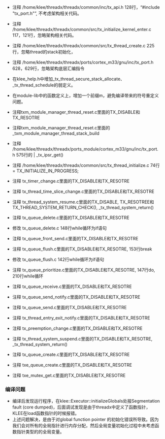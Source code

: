 - 注释 /home/klee/threadx/threadx/common/inc/tx_api.h 128行，“#include "tx_port.h"”, 不考虑架构相关代码。
- 注释 /home/klee/threadx/threadx/common/src/tx_initialize_kernel_enter.c 117，121行，忽略架构相关代码。
- 注释 /home/klee/threadx/threadx/common/src/tx_thread_create.c 225行，忽略thread的stack初始化，
- 注释 /home/klee/threadx/threadx/ports/cortex_m33/gnu/inc/tx_port.h 628，629行，忽略架构底层汇编指令
- 在klee_help.h中增加_tx_thread_secure_stack_allocate、_tx_thread_schedule的弱定义。
- 在module-lib中的函数定义上，增加一个前缀m，避免编译带来的符号重定义问题。


- 注释txm_module_manager_thread_reset.c里面的TX_DISABLE和TX_RESOTRE
- 注释txm_module_manager_thread_reset.c里面的_txm_module_manager_thread_stack_build

- 注释 /home/klee/threadx/threadx/ports_module/cortex_m33/gnu/inc/tx_port.h 575行的 | _tx_ipsr_get()
- 注释 /home/klee/threadx/threadx/common/src/tx_thread_initialize.c 74行=  TX_INITIALIZE_IN_PROGRESS;
- 注释 tx_timer_change.c里面的TX_DISABLE和TX_RESOTRE
- 注释 tx_thread_time_slice_change.c里面的TX_DISABLE和TX_RESOTRE
- 注释 tx_thread_system_resume.c里面的TX_DISABLE, TX_RESOTREE和TX_THREAD_SYSTEM_RETURN_CHECK(), _tx_thread_system_return()
- 注释 tx_queue_delete.c里面的TX_DISABLE和TX_RESOTRE
- 修改 tx_queue_delete.c 148行while循环为if语句
- 注释 tx_queue_front_send.c里面的TX_DISABLE和TX_RESOTRE
- 注释 tx_queue_flush.c里面的TX_DISABLE和TX_RESOTRE, 153行break
- 修改 tx_queue_flush.c 142行while循环为if语句
- 注释 tx_queue_prioritize.c里面的TX_DISABLE和TX_RESOTRE, 147行do, 210行while循环
- 注释 tx_queue_receive.c里面的TX_DISABLE和TX_RESOTRE
- 注释 tx_queue_send_notify.c里面的TX_DISABLE和TX_RESOTRE
- 注释 tx_queue_send.c里面的TX_DISABLE和TX_RESOTRE
- 注释 tx_thread_entry_exit_notify.c里面的TX_DISABLE和TX_RESOTRE
- 注释 tx_preemption_change.c里面的TX_DISABLE和TX_RESOTRE
- 注释 tx_thread_system_suspend.c里面的TX_DISABLE和TX_RESOTRE, _tx_thread_system_return()
- 注释 tx_queue_create.c里面的TX_DISABLE和TX_RESOTRE
- 注释 txe_queue_create.c里面的TX_DISABLE和TX_RESOTRE
- 注释 txe_mutex_get.c里面的TX_DISABLE和TX_RESOTRE




### 编译问题
- 编译后发现运行程序，在klee::Executor::initializeGlobals处报Segmentation fault (core dumped)，后面调试发现是由于threadx中定义了函数指针，KLEE在load函数指针的时候报错。
- 上述问题解决，是由于对global function pointer 的初始化错误所导致。因为我们会对所有的全局指针进行内存分配，然后全局变量初始化过程中未考虑函数指针类型的的全局变量。



